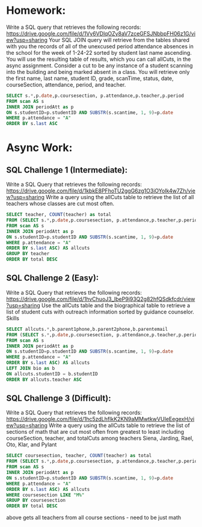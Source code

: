 # Homework:

Write a SQL query that retrieves the following records: https://drive.google.com/file/d/1Vy6VDlqOZy8aV7zceGFSJNbbpFH06z1G/view?usp=sharing
Your SQL JOIN query will retrieve from the tables shared with you the records of all of the unexcused period attendance absences in the school for the week of 1-24-22 sorted by student last name ascending. You will use the resulting table of results, which you can call allCuts, in the async assignment. Consider a cut to be any instance of a student scanning into the building and being marked absent in a class. You will retrieve only the first name, last name, student ID, grade, scanTime, status, date, courseSection, attendance, period, and teacher.

```sql
SELECT s.*,p.date,p.coursesection, p.attendance,p.teacher,p.period
FROM scan AS s
INNER JOIN periodAtt as p
ON s.studentID=p.studentID AND SUBSTR(s.scantime, 1, 9)=p.date
WHERE p.attendance = "A"
ORDER BY s.last ASC
```

# Async Work:

## SQL Challenge 1 (Intermediate):

Write a SQL Query that retrieves the following records: https://drive.google.com/file/d/1kbkE8PFhoTU2ggG6zg1O3iOYoIk4w7Zh/view?usp=sharing Write a query using the allCuts table to retrieve the list of all teachers whose classes are cut most often.

```sql
SELECT teacher, COUNT(teacher) as total
FROM (SELECT s.*,p.date,p.coursesection, p.attendance,p.teacher,p.period
FROM scan AS s
INNER JOIN periodAtt as p
ON s.studentID=p.studentID AND SUBSTR(s.scantime, 1, 9)=p.date
WHERE p.attendance = "A"
ORDER BY s.last ASC) AS allcuts
GROUP BY teacher
ORDER BY total DESC
```

## SQL Challenge 2 (Easy):

Write a SQL Query that retrieves the following records: https://drive.google.com/file/d/1hvChuoJ3_IbeP9j93Q2g82hfQSdkfcdr/view?usp=sharing Use the allCuts table and the biographical table to retrieve a list of student cuts with outreach information sorted by guidance counselor. Skills
```sql
SELECT allcuts.*,b.parent1phone,b.parent2phone,b.parentemail
FROM (SELECT s.*,p.date,p.coursesection, p.attendance,p.teacher,p.period
FROM scan AS s
INNER JOIN periodAtt as p
ON s.studentID=p.studentID AND SUBSTR(s.scantime, 1, 9)=p.date
WHERE p.attendance = "A"
ORDER BY s.last ASC) AS allcuts
LEFT JOIN bio as b
ON allcuts.studentID = b.studentID
ORDER BY allcuts.teacher ASC
```

## SQL Challenge 3 (Difficult):

Write a SQL Query that retrieves the following records: https://drive.google.com/file/d/1hc5zdLhfIkK2KN9aMMwtkwVUIeEegexH/view?usp=sharing Write a query using the allCuts table to retrieve the list of sections of math that are cut most often from greatest to least including courseSection, teacher, and totalCuts among teachers Siena, Jarding, Rael, Oto, Klar, and Pylant

```sql
SELECT coursesection, teacher, COUNT(teacher) as total
FROM (SELECT s.*,p.date,p.coursesection, p.attendance,p.teacher,p.period
FROM scan AS s
INNER JOIN periodAtt as p
ON s.studentID=p.studentID AND SUBSTR(s.scantime, 1, 9)=p.date
WHERE p.attendance = "A"
ORDER BY s.last ASC) AS allcuts
WHERE coursesection LIKE "M%"
GROUP BY coursesection
ORDER BY total DESC
```
above gets all teachers from all course sections - need to be just math
